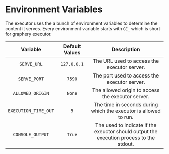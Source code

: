 # Environment Variables

The executor uses the a bunch of environment variables to determine the content it serves. Every environment variable starts with `GE_` which is short for graphery executor. 

|       Variable       | Default Values |                         Description                          |
| :------------------: | :------------: | :----------------------------------------------------------: |
|     `SERVE_URL`      |  `127.0.0.1`   |         The URL used to access the executor server.          |
|     `SERVE_PORT`     |     `7590`     |         The port used to access the executor server.         |
|   `ALLOWED_ORIGIN`   |     `None`     |      The allowed origin to access the executor server.       |
| `EXECUTION_TIME_OUT` |      `5`       | The time in seconds during which the executor is allowed to run. |
|   `CONSOLE_OUTPUT`   |     `True`     | The used to indicate if the exeuctor should output the execution process to the stdout. |

